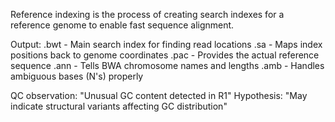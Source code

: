 Reference indexing is the process of creating search indexes for a reference genome to enable fast sequence alignment.

Output: 
.bwt - Main search index for finding read locations
.sa - Maps index positions back to genome coordinates
.pac - Provides the actual reference sequence
.ann - Tells BWA chromosome names and lengths
.amb - Handles ambiguous bases (N's) properly

QC observation: "Unusual GC content detected in R1"
Hypothesis: "May indicate structural variants affecting GC distribution"
